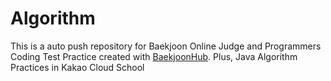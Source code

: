 # Algorithm
This is a auto push repository for Baekjoon Online Judge and Programmers Coding Test Practice created with [BaekjoonHub](https://github.com/BaekjoonHub/BaekjoonHub).
Plus, Java Algorithm Practices in Kakao Cloud School
